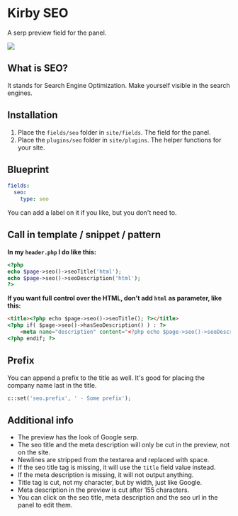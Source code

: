# Kirby SEO

A serp preview field for the panel.

![](https://raw.githubusercontent.com/jenstornell/kirby-seo/master/preview.gif)

## What is SEO?

It stands for Search Engine Optimization. Make yourself visible in the search engines.

## Installation

1. Place the `fields/seo` folder in `site/fields`. The field for the panel.
1. Place the `plugins/seo` folder in `site/plugins`. The helper functions for your site.

## Blueprint

```yaml
fields:
  seo:
    type: seo
```

You can add a label on it if you like, but you don't need to.

## Call in template / snippet / pattern

**In my `header.php` I do like this:**

```php
<?php
echo $page->seo()->seoTitle('html');
echo $page->seo()->seoDescription('html');
?>
```

**If you want full control over the HTML, don't add `html` as parameter, like this:**

```html
<title><?php echo $page->seo()->seoTitle(); ?></title>
<?php if( $page->seo()->hasSeoDescription() ) : ?>
    <meta name="description" content="<?php echo $page->seo()->seoDescription(); ?>">
<?php endif; ?>
```

## Prefix

You can append a prefix to the title as well. It's good for placing the company name last in the title.

```php
c::set('seo.prefix', ' - Some prefix');
```

## Additional info

- The preview has the look of Google serp.
- The seo title and the meta description will only be cut in the preview, not on the site.
- Newlines are stripped from the textarea and replaced with space.
- If the seo title tag is missing, it will use the `title` field value instead.
- If the meta description is missing, it will not output anything.
- Title tag is cut, not my character, but by width, just like Google.
- Meta description in the preview is cut after 155 characters.
- You can click on the seo title, meta description and the seo url in the panel to edit them.